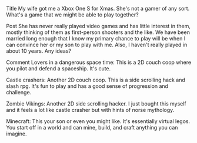 Title
My wife got me a Xbox One S for Xmas. She's not a gamer of any sort. What's a game that we might be able to play together?

Post
She has never really played video games and has little interest in them, mostly thinking of them as first-person shooters and the like. We have been married long enough that I know my primary chance to play will be when I can convince her or my son to play with me. Also, I haven't really played in about 10 years. Any ideas?

Comment
Lovers in a dangerous space time: This is a 2D couch coop where you pilot and defend a spaceship. It's cute. 

Castle crashers: Another 2D couch coop. This is a side scrolling hack and slash rpg. It's fun to play and has a good sense of progression and challenge. 

Zombie Vikings: Another 2D side scrolling hacker. I just bought this myself and it feels a lot like castle crasher but with hints of norse mythology. 

Minecraft: This your son or even you might like. It's essentially virtual legos. You start off in a world and can mine, build, and craft anything you can imagine. 


